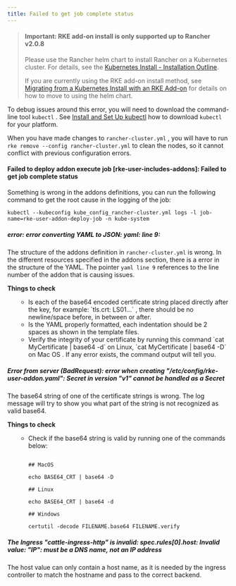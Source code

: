 ```yaml
---
title: Failed to get job complete status
---
```


> #### **Important: RKE add-on install is only supported up to Rancher v2.0.8**
>
> Please use the Rancher helm chart to install Rancher on a Kubernetes cluster. For details, see the [Kubernetes Install - Installation Outline](/docs/installation/k8s-install/#installation-outline).
>
> If you are currently using the RKE add-on install method, see [Migrating from a Kubernetes Install with an RKE Add-on](/docs/upgrades/upgrades/migrating-from-rke-add-on/) for details on how to move to using the helm chart.

To debug issues around this error, you will need to download the command-line tool `kubectl` . See [Install and Set Up kubectl](https://kubernetes.io/docs/tasks/tools/install-kubectl/) how to download `kubectl` for your platform.

When you have made changes to `rancher-cluster.yml` , you will have to run `rke remove --config rancher-cluster.yml` to clean the nodes, so it cannot conflict with previous configuration errors.

#### Failed to deploy addon execute job [rke-user-includes-addons]: Failed to get job complete status

Something is wrong in the addons definitions, you can run the following command to get the root cause in the logging of the job:

``` 
kubectl --kubeconfig kube_config_rancher-cluster.yml logs -l job-name=rke-user-addon-deploy-job -n kube-system
```

##### error: error converting YAML to JSON: yaml: line 9:

The structure of the addons definition in `rancher-cluster.yml` is wrong. In the different resources specified in the addons section, there is a error in the structure of the YAML. The pointer `yaml line 9` references to the line number of the addon that is causing issues.

<b>Things to check</b>

<ul>
<ul>
<li>Is each of the base64 encoded certificate string placed directly after the key, for example: `tls.crt: LS01...` , there should be no newline/space before, in between or after.</li>
<li>Is the YAML properly formatted, each indentation should be 2 spaces as shown in the template files.</li>
<li>Verify the integrity of your certificate by running this command `cat MyCertificate | base64 -d` on Linux, `cat MyCertificate | base64 -D` on Mac OS . If any error exists, the command output will tell you.</li>
</ul>
</ul>

##### Error from server (BadRequest): error when creating "/etc/config/rke-user-addon.yaml": Secret in version "v1" cannot be handled as a Secret

The base64 string of one of the certificate strings is wrong. The log message will try to show you what part of the string is not recognized as valid base64.

<b>Things to check</b>

<ul>
<ul>
<li>Check if the base64 string is valid by running one of the commands below:</li>

``` 

## MacOS

echo BASE64_CRT | base64 -D

## Linux

echo BASE64_CRT | base64 -d

## Windows

certutil -decode FILENAME.base64 FILENAME.verify
```

</ul>
</ul>

##### The Ingress "cattle-ingress-http" is invalid: spec.rules[0].host: Invalid value: "IP": must be a DNS name, not an IP address

The host value can only contain a host name, as it is needed by the ingress controller to match the hostname and pass to the correct backend.

